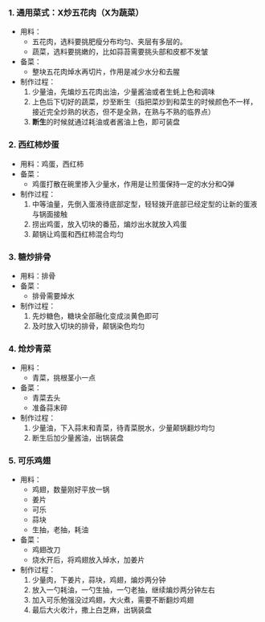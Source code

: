 
### 1. 通用菜式：X炒五花肉（X为蔬菜）
- 用料：
	- 五花肉，选料要挑肥瘦分布均匀、夹层有多层的。
	- 蔬菜，选料要挑嫩的，比如蒜苔需要挑头部和皮都不发皱
- 备菜：
	- 整块五花肉焯水再切片，作用是减少水分和去腥
 - 制作过程：
	1. 少量油，先煸炒五花肉出油，少量酱油或者生蚝上色和调味
	2. 上色后下切好的蔬菜，炒至断生（指把菜炒到和菜生的时候颜色不一样，接近完全炒熟的状态，但不是全熟，在熟与不熟的临界点）
	3. **断生**的时候就通过耗油或者酱油上色，即可装盘

### 2. 西红柿炒蛋
- 用料：鸡蛋，西红柿
- 备菜：
	- 鸡蛋打散在碗里掺入少量水，作用是让煎蛋保持一定的水分和Q弹
- 制作过程：
	1. 中等油量，先倒入蛋液待底部定型，轻轻拨开底部已经定型的让新的蛋液与锅面接触
	2. 捞出鸡蛋，放入切块的番茄，煸炒出水就放入鸡蛋
	3. 颠锅让鸡蛋和西红柿混合均匀

### 3. 糖炒排骨
- 用料：排骨
- 备菜：
	- 排骨需要焯水
- 制作过程：
	1. 先炒糖色，糖块全部融化变成淡黄色即可
	2. 及时放入切块的排骨，颠锅染色均匀

### 4. 炝炒青菜
- 用料：
	- 青菜，挑根茎小一点
- 备菜：
	- 青菜去头
	- 准备蒜末碎
- 制作过程：
	1. 少量油，下入蒜末和青菜，待青菜脱水，少量颠锅翻炒均匀
	2. 断生后加少量酱油，出锅装盘

### 5. 可乐鸡翅
- 用料：
	- 鸡翅，数量刚好平放一锅
	- 姜片
	- 可乐
	- 蒜块
	- 生抽，老抽，耗油
- 备菜：
	- 鸡翅改刀
	- 烧水开后，将鸡翅放入焯水，加姜片
- 制作过程：
	1. 少量肉，下姜片，蒜块，鸡翅，煸炒两分钟
	2. 放入一勺耗油，一勺生抽，一勺老抽，继续煸炒两分钟左右
	3. 加入可乐勉强没过鸡翅，大火煮，需要不断翻炒鸡翅
	4. 最后大火收汁，撒上白芝麻，出锅装盘
